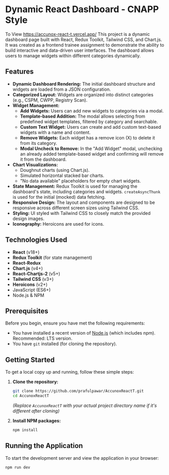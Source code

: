 # Dynamic React Dashboard - CNAPP Style
 To View https://accunox-react-t.vercel.app/
This project is a dynamic dashboard page built with React, Redux Toolkit, Tailwind CSS, and Chart.js. It was created as a frontend trainee assignment to demonstrate the ability to build interactive and data-driven user interfaces. The dashboard allows users to manage widgets within different categories dynamically.

## Features

*   **Dynamic Dashboard Rendering:** The initial dashboard structure and widgets are loaded from a JSON configuration.
*   **Categorized Layout:** Widgets are organized into distinct categories (e.g., CSPM, CWPP, Registry Scan).
*   **Widget Management:**
    *   **Add Widgets:** Users can add new widgets to categories via a modal.
    *   **Template-based Addition:** The modal allows selecting from predefined widget templates, filtered by category and searchable.
    *   **Custom Text Widget:** Users can create and add custom text-based widgets with a name and content.
    *   **Remove Widgets:** Each widget has a remove icon (X) to delete it from its category.
    *   **Modal Uncheck to Remove:** In the "Add Widget" modal, unchecking an already added template-based widget and confirming will remove it from the dashboard.
*   **Chart Visualizations:**
    *   Doughnut charts (using Chart.js).
    *   Simulated horizontal stacked bar charts.
    *   "No data available" placeholders for empty chart widgets.
*   **State Management:** Redux Toolkit is used for managing the dashboard's state, including categories and widgets. `createAsyncThunk` is used for the initial (mocked) data fetching.
*   **Responsive Design:** The layout and components are designed to be responsive across different screen sizes using Tailwind CSS.
*   **Styling:** UI styled with Tailwind CSS to closely match the provided design images.
*   **Iconography:** Heroicons are used for icons.

## Technologies Used

*   **React** (v18+)
*   **Redux Toolkit** (for state management)
*   **React-Redux**
*   **Chart.js** (v4+)
*   **React-Chartjs-2** (v5+)
*   **Tailwind CSS** (v3+)
*   **Heroicons** (v2+)
*   JavaScript (ES6+)
*   Node.js & NPM

## Prerequisites

Before you begin, ensure you have met the following requirements:
*   You have installed a recent version of [Node.js](https://nodejs.org/) (which includes npm). Recommended: LTS version.
*   You have `git` installed (for cloning the repository).

## Getting Started

To get a local copy up and running, follow these simple steps:

1.  **Clone the repository:**
    ```bash
    git clone https://github.com/prafulpawar/AccunoxReactT.git
    cd AccunoxReactT
    ```
    *(Replace `AccunoxReactT` with your actual project directory name if it's different after cloning)*

2.  **Install NPM packages:**
    ```bash
    npm install
    ```

## Running the Application

To start the development server and view the application in your browser:

```bash
npm run dev 
